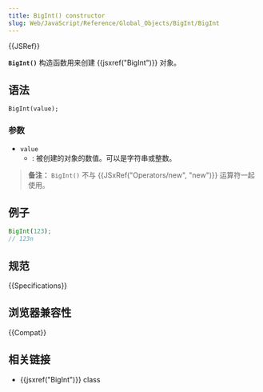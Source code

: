 ```yaml
---
title: BigInt() constructor
slug: Web/JavaScript/Reference/Global_Objects/BigInt/BigInt
---
```


{{JSRef}}

**`BigInt()`** 构造函数用来创建 {{jsxref("BigInt")}} 对象。

## 语法

```plain
BigInt(value);
```

### 参数

- `value`
  - : 被创建的对象的数值。可以是字符串或整数。

> **备注：** `BigInt()` 不与 {{JSxRef("Operators/new", "new")}} 运算符一起使用。

## 例子

```js
BigInt(123);
// 123n
```

## 规范

{{Specifications}}

## 浏览器兼容性

{{Compat}}

## 相关链接

- {{jsxref("BigInt")}} class
